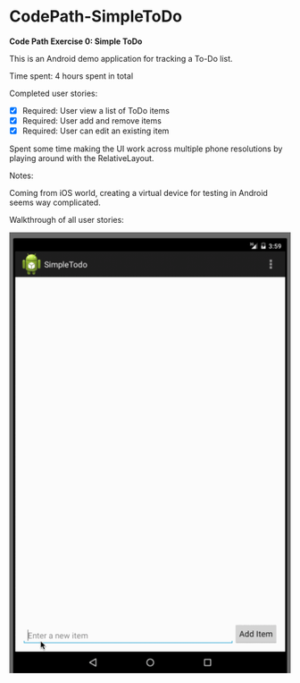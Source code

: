 # CodePath-SimpleToDo
<b>Code Path Exercise 0: Simple ToDo</b>

This is an Android demo application for tracking a To-Do list.

Time spent: 4 hours spent in total

Completed user stories:

 * [x] Required: User view a list of ToDo items
 * [x] Required: User add and remove items
 * [x] Required: User can edit an existing item

Spent some time making the UI work across multiple phone resolutions by playing around with the RelativeLayout.

Notes:

Coming from iOS world, creating a virtual device for testing in Android seems way complicated.

Walkthrough of all user stories:

![Video Walkthrough](SimpleToDoGif.gif)
